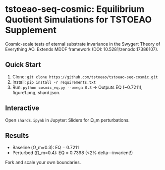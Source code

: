 # tstoeao-seq-cosmic: Equilibrium Quotient Simulations for TSTOEAO Supplement

Cosmic-scale tests of eternal substrate invariance in the Swygert Theory of Everything AO. Extends MDDF framework (DOI: 10.5281/zenodo.17386107).

## Quick Start
1. Clone: `git clone https://github.com/tstoeao/tstoeao-seq-cosmic.git`
2. Install: `pip install -r requirements.txt`
3. Run: `python cosmic_eq.py --omega 0.3` → Outputs EQ (~0.7211), figure1.png, shard.json.

## Interactive
Open `shards.ipynb` in Jupyter: Sliders for Ω_m perturbations.

## Results
- Baseline (Ω_m=0.3): EQ = 0.7211
- Perturbed (Ω_m=0.4): EQ = 0.7398 (<2% delta—invarient!)

Fork and scale your own boundaries.
